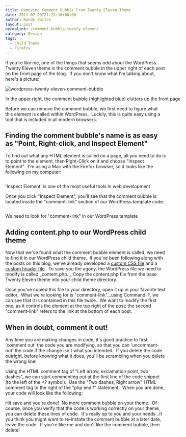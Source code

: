 ```yaml
---
title: Removing Comment Bubble From Twenty Eleven Theme
date: 2011-07-29T21:23:16+00:00
author: Randy Zwitch
layout: post
permalink: /comment-bubble-twenty-eleven/
category: Design
tags:
  - Child Theme
  - Firefox
---
```

If you're like me, one of the things that seems odd about the WordPress Twenty Eleven theme is the comment bubble in the upper right of each post on the front page of the blog.  If you don't know what I'm talking about, here's a picture:

<div id="attachment_309" style="width: 610px" class="wp-caption alignleft">
  <img class="size-full wp-image-309" title="wordpress-twenty-eleven-comment-bubble" alt="wordpress-twenty-eleven-comment-bubble" src="http://i2.wp.com/randyzwitch.com/wp-content/uploads/2011/07/wordpress-twenty-eleven-comment-bubble.png?fit=600%2C206" srcset="http://i2.wp.com/randyzwitch.com/wp-content/uploads/2011/07/wordpress-twenty-eleven-comment-bubble.png?w=600 600w, http://i2.wp.com/randyzwitch.com/wp-content/uploads/2011/07/wordpress-twenty-eleven-comment-bubble.png?resize=300%2C103 300w, http://i2.wp.com/randyzwitch.com/wp-content/uploads/2011/07/wordpress-twenty-eleven-comment-bubble.png?resize=500%2C171 500w" sizes="(max-width: 600px) 100vw, 600px" data-recalc-dims="1" />

  <p class="wp-caption-text">
    In the upper right, the comment bubble (highlighted blue) clutters up the front page
  </p>
</div>

Before we can remove the comment bubble, we first need to figure what this element is called within WordPress.  Luckily, this is quite easy using a tool that is included in all modern browsers.



## Finding the comment bubble's name is as easy as "Point, Right-click, and Inspect Element"

To find out what any HTML element is called on a page, all you need to do is to point to the element, then Right-Click on it and choose "Inspect Element".  I'm using a Mac with the Firefox browser, so it looks like the following on my computer:

<div id="attachment_317" style="width: 610px" class="wp-caption alignleft">
  <img class="size-full wp-image-317 " title="firefox-5-inspect-element" alt="" src="http://i2.wp.com/randyzwitch.com/wp-content/uploads/2011/07/firefox-5-inspect-element.png?fit=600%2C162" srcset="http://i2.wp.com/randyzwitch.com/wp-content/uploads/2011/07/firefox-5-inspect-element.png?w=600 600w, http://i2.wp.com/randyzwitch.com/wp-content/uploads/2011/07/firefox-5-inspect-element.png?resize=300%2C81 300w, http://i2.wp.com/randyzwitch.com/wp-content/uploads/2011/07/firefox-5-inspect-element.png?resize=500%2C135 500w" sizes="(max-width: 600px) 100vw, 600px" data-recalc-dims="1" />

  <p class="wp-caption-text">
    'Inspect Element' is one of the most useful tools in web development
  </p>
</div>

Once you click "Inspect Element", you'll see that the comment bubble is located inside the "comment-link" section of our WordPress template code:

<div id="attachment_326" style="width: 610px" class="wp-caption alignleft">
  <img class="size-full wp-image-326" title="comment-link" alt="" src="http://i0.wp.com/randyzwitch.com/wp-content/uploads/2011/07/comment-link.png?fit=600%2C50" srcset="http://i0.wp.com/randyzwitch.com/wp-content/uploads/2011/07/comment-link.png?w=600 600w, http://i0.wp.com/randyzwitch.com/wp-content/uploads/2011/07/comment-link.png?resize=300%2C25 300w, http://i0.wp.com/randyzwitch.com/wp-content/uploads/2011/07/comment-link.png?resize=500%2C41 500w" sizes="(max-width: 600px) 100vw, 600px" data-recalc-dims="1" />

  <p class="wp-caption-text">
    We need to look for "comment-link" in our WordPress template
  </p>
</div>

## Adding content.php to our WordPress child theme

Now that we've found what the comment bubble element is called, we need to find it in our WordPress child theme.  If you've been following along with the posts on this blog, we've already developed a [custom CSS file](http://randyzwitch.com/2011/07/twenty-eleven-child-theme-creating-css-file/ "Twenty Eleven Child Theme: Creating CSS file") and a [custom header file](http://randyzwitch.com/2011/07/custom-header-twenty-eleven-child-theme/ "Twenty Eleven Child Theme:  Custom Header").  To save you the agony, the WordPress file we need to modify is called _content.php. _ Copy the content.php file from the base Twenty Eleven theme into your child theme directory.

Once you've copied this file to your directory, open it up in your favorite text editor.  What we're looking for is "comment-link"...using Command-F, we can see that it is contained in this file twice.  We want to modify the first one, as it controls the element at the top right of the post; the second "comment-link" refers to the link at the bottom of each post.





## When in doubt, comment it out!

Any time you are making changes in code, it's good practice to first 'comment out' the code you are modifying, so that you can 'uncomment-out' the code if the change isn't what you intended.  If you delete the code outright, before knowing what it does, you'll be scrambling when you delete the wrong line!

Using the HTML comment tag of "Left arrow, exclamation point, two dashes", we can start commenting out at the first line of the code snippet (to the left of the <? <!--? symbol), and close the comment tag at the last line (to the right of the ?--> symbol).  Use the "Two dashes, Right arrow" HTML comment tag to the right of the "php endif" statement.  When you are done, your code will look like the following:



Hit save and you're done!  No more comment bubble on your theme.  Of course, once you verify that the code is working correctly on your theme, you can delete these lines of code.  It's really up to you and your needs...if you think you might want to re-instate the comment bubble at a later date, leave the code.  If you're like me and don't like the comment bubble, then delete!
